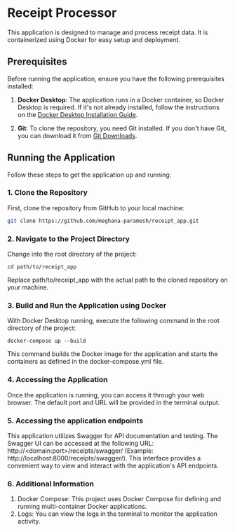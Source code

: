 # Receipt Processor

This application is designed to manage and process receipt data. It is containerized using Docker for easy setup and deployment.

## Prerequisites

Before running the application, ensure you have the following prerequisites installed:

1. **Docker Desktop**: The application runs in a Docker container, so Docker Desktop is required. If it's not already installed, follow the instructions on the [Docker Desktop Installation Guide](https://docs.docker.com/desktop/install/windows-install/).

2. **Git**: To clone the repository, you need Git installed. If you don't have Git, you can download it from [Git Downloads](https://git-scm.com/downloads).

## Running the Application

Follow these steps to get the application up and running:

### 1. Clone the Repository

First, clone the repository from GitHub to your local machine:

```bash
git clone https://github.com/meghana-paramesh/receipt_app.git
```

### 2. Navigate to the Project Directory
Change into the root directory of the project:
```
cd path/to/receipt_app
```
Replace path/to/receipt_app with the actual path to the cloned repository on your machine.

### 3. Build and Run the Application using Docker
With Docker Desktop running, execute the following command in the root directory of the project:
```
docker-compose up --build
```
This command builds the Docker image for the application and starts the containers as defined in the docker-compose.yml file.
### 4. Accessing the Application
Once the application is running, you can access it through your web browser. The default port and URL will be provided in the terminal output.

### 5. Accessing the application endpoints
This application utilizes Swagger for API documentation and testing. The Swagger UI can be accessed at the following URL: http://\<domain:port\>/receipts/swagger/ (Example: http://localhost:8000/receipts/swagger/). This interface provides a convenient way to view and interact with the application's API endpoints.
### 6. Additional Information
1. Docker Compose: This project uses Docker Compose for defining and running multi-container Docker applications.
2. Logs: You can view the logs in the terminal to monitor the application activity.

